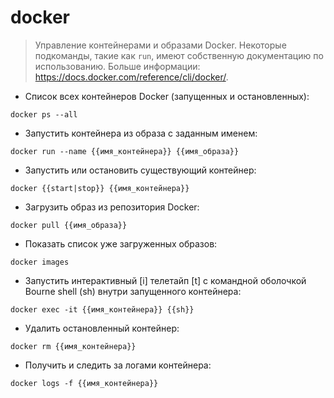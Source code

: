 # docker

> Управление контейнерами и образами Docker.
> Некоторые подкоманды, такие как `run`, имеют собственную документацию по использованию.
> Больше информации: <https://docs.docker.com/reference/cli/docker/>.

- Список всех контейнеров Docker (запущенных и остановленных):

`docker ps --all`

- Запустить контейнера из образа с заданным именем:

`docker run --name {{имя_контейнера}} {{имя_образа}}`

- Запустить или остановить существующий контейнер:

`docker {{start|stop}} {{имя_контейнера}}`

- Загрузить образ из репозитория Docker:

`docker pull {{имя_образа}}`

- Показать список уже загруженных образов:

`docker images`

- Запустить интерактивный [i] телетайп [t] с командной оболочкой Bourne shell (sh) внутри запущенного контейнера:

`docker exec -it {{имя_контейнера}} {{sh}}`

- Удалить остановленный контейнер:

`docker rm {{имя_контейнера}}`

- Получить и следить за логами контейнера:

`docker logs -f {{имя_контейнера}}`
